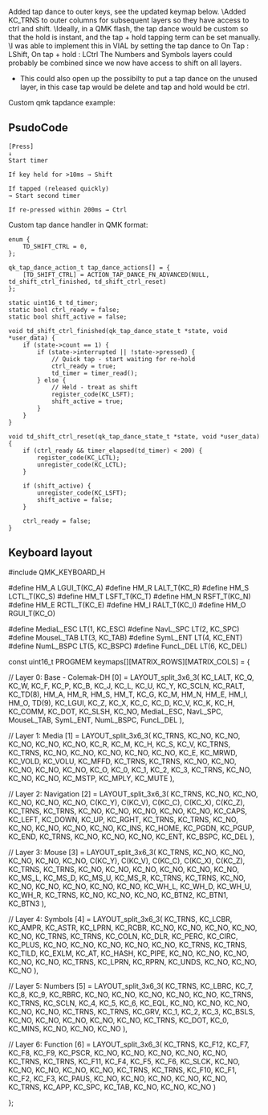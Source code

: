 Added tap dance to outer keys, see the updated keymap below. \Added KC_TRNS to outer columns for subsequent layers so they have access to ctrl and shift. 
\Ideally, in a QMK flash, the tap dance would be custom so that the hold is instant, and the tap + hold tapping term can be set manually. \I was able to implement this in VIAL by setting the tap dance to On Tap : LShift, On tap + hold : LCtrl
The Numbers and Symbols layers could probably be combined since we now have access to shift on all layers.
  - This could also open up the possibilty to put a tap dance on the unused layer, in this case tap would be delete and tap and hold would be ctrl.


Custom qmk tapdance example:

## PsudoCode
```
[Press]
↓
Start timer

If key held for >10ms → Shift

If tapped (released quickly)
→ Start second timer

If re-pressed within 200ms → Ctrl
```

Custom tap dance handler in QMK format:

```
enum {
    TD_SHIFT_CTRL = 0,
};

qk_tap_dance_action_t tap_dance_actions[] = {
    [TD_SHIFT_CTRL] = ACTION_TAP_DANCE_FN_ADVANCED(NULL, td_shift_ctrl_finished, td_shift_ctrl_reset)
};

static uint16_t td_timer;
static bool ctrl_ready = false;
static bool shift_active = false;

void td_shift_ctrl_finished(qk_tap_dance_state_t *state, void *user_data) {
    if (state->count == 1) {
        if (state->interrupted || !state->pressed) {
            // Quick tap - start waiting for re-hold
            ctrl_ready = true;
            td_timer = timer_read();
        } else {
            // Held - treat as shift
            register_code(KC_LSFT);
            shift_active = true;
        }
    }
}

void td_shift_ctrl_reset(qk_tap_dance_state_t *state, void *user_data) {
    if (ctrl_ready && timer_elapsed(td_timer) < 200) {
        register_code(KC_LCTL);
        unregister_code(KC_LCTL);
    }

    if (shift_active) {
        unregister_code(KC_LSFT);
        shift_active = false;
    }

    ctrl_ready = false;
}

```


## Keyboard layout
#include QMK_KEYBOARD_H

#define HM_A LGUI_T(KC_A)
#define HM_R LALT_T(KC_R)
#define HM_S LCTL_T(KC_S)
#define HM_T LSFT_T(KC_T)
#define HM_N RSFT_T(KC_N)
#define HM_E RCTL_T(KC_E)
#define HM_I RALT_T(KC_I)
#define HM_O RGUI_T(KC_O)

#define MediaL_ESC LT(1, KC_ESC)
#define NavL_SPC LT(2, KC_SPC)
#define MouseL_TAB LT(3, KC_TAB)
#define SymL_ENT LT(4, KC_ENT)
#define NumL_BSPC LT(5, KC_BSPC)
#define FuncL_DEL LT(6, KC_DEL)

const uint16_t PROGMEM keymaps[][MATRIX_ROWS][MATRIX_COLS] = {

// Layer 0: Base - Colemak-DH
[0] = LAYOUT_split_3x6_3(
  KC_LALT,     KC_Q,   KC_W,   KC_F,   KC_P,   KC_B,       KC_J,   KC_L,   KC_U,     KC_Y,   KC_SCLN,  KC_RALT,
  KC_TD(8),    HM_A,   HM_R,   HM_S,   HM_T,   KC_G,       KC_M,   HM_N,   HM_E,     HM_I,   HM_O,     TD(9),
  KC_LGUI,     KC_Z,   KC_X,   KC_C,   KC_D,   KC_V,       KC_K,   KC_H,   KC_COMM,  KC_DOT, KC_SLSH,  KC_NO,
                MediaL_ESC, NavL_SPC, MouseL_TAB,             SymL_ENT, NumL_BSPC, FuncL_DEL
),

// Layer 1: Media
[1] = LAYOUT_split_3x6_3(
  KC_TRNS, KC_NO, KC_NO, KC_NO, KC_NO, KC_NO,      KC_R, KC_M,    KC_H,    KC_S,    KC_V,    KC_TRNS,
  KC_TRNS, KC_NO, KC_NO, KC_NO, KC_NO, KC_NO,      KC_E, KC_MRWD, KC_VOLD, KC_VOLU, KC_MFFD, KC_TRNS,
  KC_TRNS, KC_NO, KC_NO, KC_NO, KC_NO, KC_NO,      KC_O, KC_0,    KC_1,    KC_2,    KC_3,    KC_TRNS,
                     KC_NO, KC_NO, KC_NO,             KC_MSTP, KC_MPLY, KC_MUTE
),

// Layer 2: Navigation
[2] = LAYOUT_split_3x6_3(
  KC_TRNS, KC_NO, KC_NO, KC_NO, KC_NO, KC_NO,      C(KC_Y), C(KC_V), C(KC_C), C(KC_X), C(KC_Z), KC_TRNS,
  KC_TRNS, KC_NO, KC_NO, KC_NO, KC_NO, KC_NO,      KC_CAPS, KC_LEFT, KC_DOWN, KC_UP,   KC_RGHT, KC_TRNS,
  KC_TRNS, KC_NO, KC_NO, KC_NO, KC_NO, KC_NO,      KC_INS,  KC_HOME, KC_PGDN, KC_PGUP, KC_END,  KC_TRNS,
                     KC_NO, KC_NO, KC_NO,             KC_ENT, KC_BSPC, KC_DEL
),

// Layer 3: Mouse
[3] = LAYOUT_split_3x6_3(
  KC_TRNS, KC_NO, KC_NO, KC_NO, KC_NO, KC_NO,      C(KC_Y), C(KC_V), C(KC_C), C(KC_X), C(KC_Z), KC_TRNS,
  KC_TRNS, KC_NO, KC_NO, KC_NO, KC_NO, KC_NO,      KC_NO, KC_MS_L, KC_MS_D, KC_MS_U, KC_MS_R, KC_TRNS,
  KC_TRNS, KC_NO, KC_NO, KC_NO, KC_NO, KC_NO,      KC_NO, KC_WH_L, KC_WH_D, KC_WH_U, KC_WH_R, KC_TRNS,
                     KC_NO, KC_NO, KC_NO,             KC_BTN2, KC_BTN1, KC_BTN3
),

// Layer 4: Symbols
[4] = LAYOUT_split_3x6_3(
  KC_TRNS, KC_LCBR, KC_AMPR, KC_ASTR, KC_LPRN, KC_RCBR,    KC_NO, KC_NO, KC_NO, KC_NO, KC_NO, KC_TRNS,
  KC_TRNS, KC_COLN, KC_DLR,  KC_PERC, KC_CIRC, KC_PLUS,    KC_NO, KC_NO, KC_NO, KC_NO, KC_NO, KC_TRNS,
  KC_TRNS, KC_TILD, KC_EXLM, KC_AT,   KC_HASH, KC_PIPE,    KC_NO, KC_NO, KC_NO, KC_NO, KC_NO, KC_TRNS,
                         KC_LPRN, KC_RPRN, KC_UNDS,           KC_NO, KC_NO, KC_NO
),

// Layer 5: Numbers
[5] = LAYOUT_split_3x6_3(
  KC_TRNS, KC_LBRC, KC_7, KC_8, KC_9, KC_RBRC,    KC_NO, KC_NO, KC_NO, KC_NO, KC_NO, KC_TRNS,
  KC_TRNS, KC_SCLN, KC_4, KC_5, KC_6, KC_EQL,     KC_NO, KC_NO, KC_NO, KC_NO, KC_NO, KC_TRNS,
  KC_TRNS, KC_GRV,  KC_1, KC_2, KC_3, KC_BSLS,    KC_NO, KC_NO, KC_NO, KC_NO, KC_NO, KC_TRNS,
                    KC_DOT, KC_0, KC_MINS,           KC_NO, KC_NO, KC_NO
),

// Layer 6: Function
[6] = LAYOUT_split_3x6_3(
  KC_TRNS, KC_F12, KC_F7, KC_F8, KC_F9, KC_PSCR,     KC_NO, KC_NO, KC_NO, KC_NO, KC_NO, KC_TRNS,
  KC_TRNS, KC_F11, KC_F4, KC_F5, KC_F6, KC_SLCK,     KC_NO, KC_NO, KC_NO, KC_NO, KC_NO, KC_TRNS,
  KC_TRNS, KC_F10, KC_F1, KC_F2, KC_F3, KC_PAUS,     KC_NO, KC_NO, KC_NO, KC_NO, KC_NO, KC_TRNS,
                     KC_APP, KC_SPC, KC_TAB,            KC_NO, KC_NO, KC_NO
)

};
